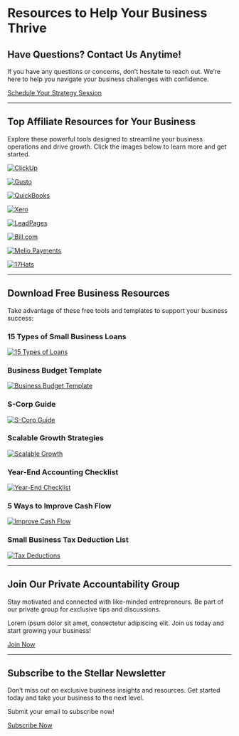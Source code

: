# Resources to Help Your Business Thrive

## Have Questions? Contact Us Anytime!
If you have any questions or concerns, don’t hesitate to reach out. We’re here to help you navigate your business challenges with confidence.

[Schedule Your Strategy Session](https://bit.ly/LEadPages)

---

## Top Affiliate Resources for Your Business

Explore these powerful tools designed to streamline your business operations and drive growth. Click the images below to learn more and get started.

[![ClickUp](https://kajabi-storefronts-production.kajabi-cdn.com/kajabi-storefronts-production/themes/2150416278/settings_images/Qt5bwVyQfSP9jITban0O_ri7.png)](https://bit.ly/LEadPages)

[![Gusto](https://kajabi-storefronts-production.kajabi-cdn.com/kajabi-storefronts-production/themes/2150416278/settings_images/raxtimSgi00URMgwumuA_ri8.png)](https://bit.ly/LEadPages)

[![QuickBooks](https://kajabi-storefronts-production.kajabi-cdn.com/kajabi-storefronts-production/themes/2150416278/settings_images/7h8KAso0QUUixOJB3wPG_ri1.png)](https://bit.ly/LEadPages)

[![Xero](https://kajabi-storefronts-production.kajabi-cdn.com/kajabi-storefronts-production/themes/2150416278/settings_images/vNY7PmqWSguHiVOENwwj_ri2.png)](https://bit.ly/LEadPages)

[![LeadPages](https://kajabi-storefronts-production.kajabi-cdn.com/kajabi-storefronts-production/themes/2150416278/settings_images/qzNch37QaoZuPyvEfGQT_ri3.png)](https://bit.ly/LEadPages)

[![Bill.com](https://kajabi-storefronts-production.kajabi-cdn.com/kajabi-storefronts-production/themes/2150416278/settings_images/IkMVokISTBKF91ZIMQDk_ri4.png)](https://bit.ly/LEadPages)

[![Melio Payments](https://kajabi-storefronts-production.kajabi-cdn.com/kajabi-storefronts-production/themes/2150416278/settings_images/NSilQK0ZQv2WOgwSWYtf_ri5.png)](https://bit.ly/LEadPages)

[![17Hats](https://kajabi-storefronts-production.kajabi-cdn.com/kajabi-storefronts-production/themes/2150416278/settings_images/ZIK6ZiRwQQmfP2tFUp9H_ri10.png)](https://bit.ly/LEadPages)

---

## Download Free Business Resources

Take advantage of these free tools and templates to support your business success:

### **15 Types of Small Business Loans**
[![15 Types of Loans](https://kajabi-storefronts-production.kajabi-cdn.com/kajabi-storefronts-production/themes/2150416278/settings_images/iGbEVTmC0E50pXnQqFwx_book-2.png)](https://bit.ly/LEadPages)

### **Business Budget Template**
[![Business Budget Template](https://kajabi-storefronts-production.kajabi-cdn.com/kajabi-storefronts-production/themes/2150416278/settings_images/sSwC7hzVRy26GvjB3Ut6_book-3.png)](https://bit.ly/LEadPages)

### **S-Corp Guide**
[![S-Corp Guide](https://kajabi-storefronts-production.kajabi-cdn.com/kajabi-storefronts-production/themes/2150416278/settings_images/r9jOLcQruqKLdFenHAdQ_Version1.png)](https://bit.ly/LEadPages)

### **Scalable Growth Strategies**
[![Scalable Growth](https://kajabi-storefronts-production.kajabi-cdn.com/kajabi-storefronts-production/themes/2150416278/settings_images/iNdbvSBRpWIJJNND7Y5x_book-4.png)](https://bit.ly/LEadPages)

### **Year-End Accounting Checklist**
[![Year-End Checklist](https://kajabi-storefronts-production.kajabi-cdn.com/kajabi-storefronts-production/themes/2150416278/settings_images/fjDFC1ORUSoE7XPZHVvg_book-5.png)](https://bit.ly/LEadPages)

### **5 Ways to Improve Cash Flow**
[![Improve Cash Flow](https://kajabi-storefronts-production.kajabi-cdn.com/kajabi-storefronts-production/themes/2150416278/settings_images/zwIngikSJ2iNfuFuoHFw_unnamed.jpg)](https://bit.ly/LEadPages)

### **Small Business Tax Deduction List**
[![Tax Deductions](https://kajabi-storefronts-production.kajabi-cdn.com/kajabi-storefronts-production/themes/2150416278/settings_images/unx6GHR6QKOQhS7iIt0B_240997580_10158885832099892_2756073273200955536_n.jpg)](https://bit.ly/LEadPages)

---

## Join Our Private Accountability Group

Stay motivated and connected with like-minded entrepreneurs. Be part of our private group for exclusive tips and discussions.

Lorem ipsum dolor sit amet, consectetur adipiscing elit. Join us today and start growing your business!

[Join Now](https://bit.ly/LEadPages)

---

## Subscribe to the Stellar Newsletter

Don’t miss out on exclusive business insights and resources. Get started today and take your business to the next level.

Submit your email to subscribe now!

[Subscribe Now](https://bit.ly/LEadPages)
